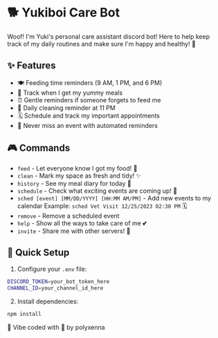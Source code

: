 # 🐕 Yukiboi Care Bot

Woof! I'm Yuki's personal care assistant discord bot! Here to help keep track of my daily routines and make sure I'm happy and healthy! 🐾

## ✨ Features
- 🍽️ Feeding time reminders (9 AM, 1 PM, and 6 PM)
- 📝 Track when I get my yummy meals
- ⏰ Gentle reminders if someone forgets to feed me
- 🧹 Daily cleaning reminder at 11 PM
- 🗓️ Schedule and track my important appointments
- 🔔 Never miss an event with automated reminders

## 🎮 Commands
- `feed` - Let everyone know I got my food! 🍖
- `clean` - Mark my space as fresh and tidy! ✨
- `history` - See my meal diary for today 📖
- `schedule` - Check what exciting events are coming up! 📅
- `sched [event] [MM/DD/YYYY] [HH:MM AM/PM]` - Add new events to my calendar 
  Example: `sched Vet Visit 12/25/2023 02:30 PM` 🗓️
- `remove` - Remove a scheduled event
- `help` - Show all the ways to take care of me 💕
- `invite` - Share me with other servers! 🎉

## 🚀 Quick Setup
1. Configure your `.env` file:
```sh
DISCORD_TOKEN=your_bot_token_here
CHANNEL_ID=your_channel_id_here
```   
2. Install dependencies:
```sh
npm install
``` 

🐾 Vibe coded with 💖 by polyxenna
